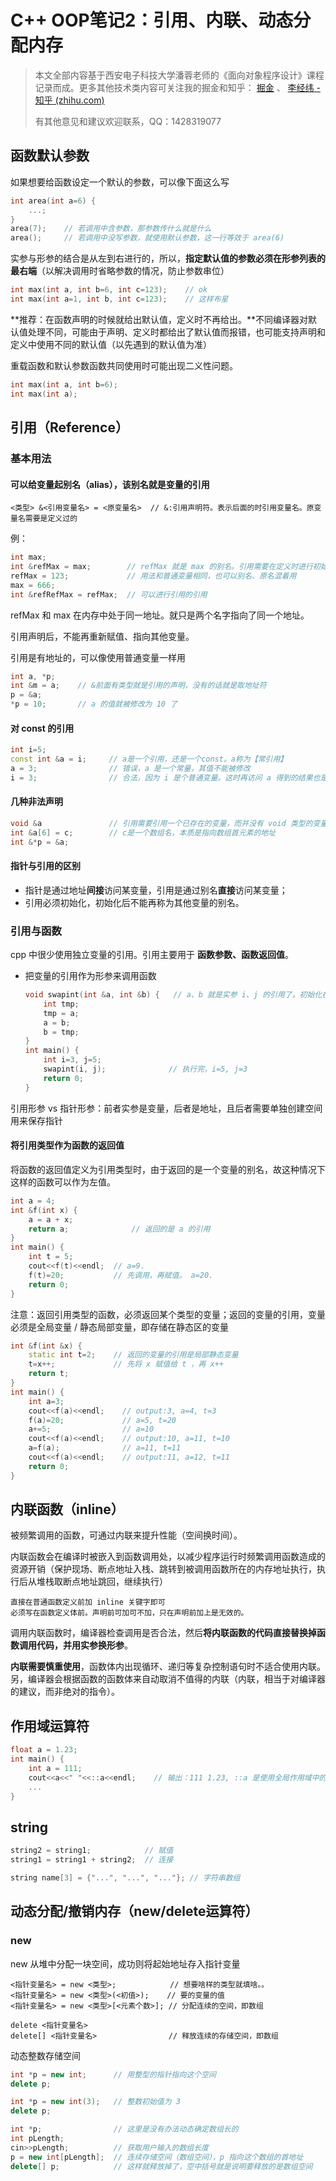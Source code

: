 # C++ OOP笔记2：引用、内联、动态分配内存

> 本文全部内容基于西安电子科技大学潘蓉老师的《面向对象程序设计》课程记录而成。更多其他技术类内容可关注我的掘金和知乎： [掘金](https://juejin.cn/user/1996368848621319/posts) 、 [李经纬 - 知乎 (zhihu.com)](https://www.zhihu.com/people/li-jing-wei-78/posts)
>
> 有其他意见和建议欢迎联系，QQ：1428319077

## 函数默认参数

如果想要给函数设定一个默认的参数，可以像下面这么写

```cpp
int area(int a=6) {
    ...;
}
area(7);    // 若调用中含参数，那参数传什么就是什么
area();	    // 若调用中没写参数，就使用默认参数，这一行等效于 area(6)
```



实参与形参的结合是从左到右进行的，所以，**指定默认值的参数必须在形参列表的最右端**（以解决调用时省略参数的情况，防止参数串位）

```cpp
int max(int a, int b=6, int c=123);    // ok
int max(int a=1, int b, int c=123);    // 这样布星
```

**推荐：在函数声明的时候就给出默认值，定义时不再给出。**不同编译器对默认值处理不同，可能由于声明、定义时都给出了默认值而报错，也可能支持声明和定义中使用不同的默认值（以先遇到的默认值为准）

重载函数和默认参数函数共同使用时可能出现二义性问题。

```cpp
int max(int a, int b=6);	
int max(int a);	
```



## 引用（Reference）

### 基本用法

#### 可以给变量起别名（alias），该别名就是变量的引用

```
<类型> &<引用变量名> = <原变量名>  // &:引用声明符。表示后面的时引用变量名。原变量名需要是定义过的
```

例：

```cpp
int max;
int &refMax = max;        // refMax 就是 max 的别名。引用需要在定义时进行初始化
refMax = 123;             // 用法和普通变量相同，也可以别名、原名混着用
max = 666;
int &refRefMax = refMax;  // 可以进行引用的引用
```

refMax 和 max 在内存中处于同一地址。就只是两个名字指向了同一个地址。

引用声明后，不能再重新赋值、指向其他变量。

引用是有地址的，可以像使用普通变量一样用

```cpp
int a, *p;
int &m = a;    // &前面有类型就是引用的声明，没有的话就是取地址符
p = &a;
*p = 10;       // a 的值就被修改为 10 了
```

#### 对 const 的引用

```cpp
int i=5;
const int &a = i;     // a是一个引用，还是一个const。a称为【常引用】
a = 3;                // 错误，a 是一个常量，其值不能被修改
i = 3;                // 合法，因为 i 是个普通变量。这时再访问 a 得到的结果也是 3
```

#### 几种非法声明

```cpp
void &a               // 引用需要引用一个已存在的变量，而并没有 void 类型的变量存在
int &a[6] = c;        // c是一个数组名，本质是指向数组首元素的地址 
int &*p = &a;
```

#### 指针与引用的区别

- 指针是通过地址**间接**访问某变量，引用是通过别名**直接**访问某变量；
- 引用必须初始化，初始化后不能再称为其他变量的别名。



### 引用与函数

cpp 中很少使用独立变量的引用。引用主要用于 **函数参数、函数返回值**。

- 把变量的引用作为形参来调用函数

  ```cpp
  void swapint(int &a, int &b) {   // a、b 就是实参 i、j 的引用了。初始化在调用时进行。
      int tmp;
      tmp = a;
      a = b;
      b = tmp;
  }
  int main() {
      int i=3, j=5;
      swapint(i, j);              // 执行完，i=5, j=3
      return 0;
  }
  ```

引用形参 vs 指针形参：前者实参是变量，后者是地址，且后者需要单独创建空间用来保存指针

#### 将引用类型作为函数的返回值

将函数的返回值定义为引用类型时，由于返回的是一个变量的别名，故这种情况下这样的函数可以作为左值。

```cpp
int a = 4;
int &f(int x) {
    a = a + x;
    return a;              // 返回的是 a 的引用
}
int main() {
    int t = 5;
    cout<<f(t)<<endl;  // a=9. 
    f(t)=20;           // 先调用，再赋值。 a=20.
    return 0;
}
```

注意：返回引用类型的函数，必须返回某个类型的变量；返回的变量的引用，变量必须是全局变量 / 静态局部变量，即存储在静态区的变量

```cpp
int &f(int &x) {
    static int t=2;    // 返回的变量的引用是局部静态变量
    t=x++;             // 先将 x 赋值给 t ，再 x++
    return t;
}
int main() {
    int a=3;
    cout<<f(a)<<endl;    // output:3, a=4, t=3
    f(a)=20;             // a=5, t=20
    a+=5;                // a=10
    cout<<f(a)<<endl;    // output:10, a=11, t=10
    a=f(a);              // a=11, t=11
    cout<<f(a)<<endl;    // output:11, a=12, t=11
    return 0;
}
```



## 内联函数（inline）

被频繁调用的函数，可通过内联来提升性能（空间换时间）。

内联函数会在编译时被嵌入到函数调用处，以减少程序运行时频繁调用函数造成的资源开销（保护现场、断点地址入栈、跳转到被调用函数所在的内存地址执行，执行后从堆栈取断点地址跳回，继续执行）

```
直接在普通函数定义前加 inline 关键字即可
必须写在函数定义体前。声明前可加可不加，只在声明前加上是无效的。
```

调用内联函数时，编译器检查调用是否合法，然后**将内联函数的代码直接替换掉函数调用代码，并用实参换形参**。

**内联需要慎重使用**，函数体内出现循环、递归等复杂控制语句时不适合使用内联。另，编译器会根据函数的函数体来自动取消不值得的内联（内联，相当于对编译器的建议，而非绝对的指令）。



## 作用域运算符

```cpp
float a = 1.23;
int main() {
    int a = 111;
    cout<<a<<" "<<::a<<endl;	// 输出：111 1.23, ::a 是使用全局作用域中的变量 a
    ...
}
```



## string

```cpp
string2 = string1;            // 赋值
string1 = string1 + string2;  // 连接

string name[3] = {"...", "...", "..."}; // 字符串数组
```



## 动态分配/撤销内存（new/delete运算符）

### new

new 从堆中分配一块空间，成功则将起始地址存入指针变量

```
<指针变量名> = new <类型>;            // 想要啥样的类型就填啥。。
<指针变量名> = new <类型>(<初值>);    // 要的变量的值
<指针变量名> = new <类型>[<元素个数>]; // 分配连续的空间，即数组

delete <指针变量名>
delete[] <指针变量名>                // 释放连续的存储空间，即数组
```



动态整数存储空间

```cpp
int *p = new int;      // 用整型的指针指向这个空间
delete p;

int *p = new int(3);   // 整数初始值为 3
delete p;

int *p;                // 这里是没有办法动态确定数组长的
int pLength;
cin>>pLength;          // 获取用户输入的数组长度
p = new int[pLength];  // 连续存储空间（数组空间），p 指向这个数组的首地址
delete[] p;            // 这样就释放掉了，空中括号就是说明要释放的是数组空间
```





